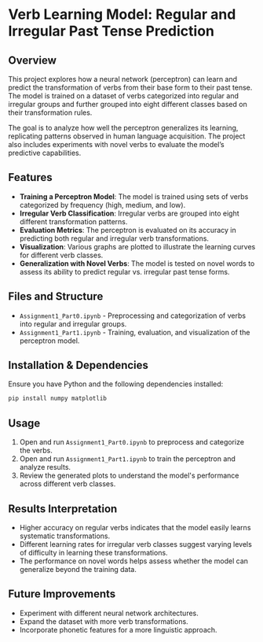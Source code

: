 # Verb Learning Model: Regular and Irregular Past Tense Prediction

## Overview
This project explores how a neural network (perceptron) can learn and predict the transformation of verbs from their base form to their past tense. The model is trained on a dataset of verbs categorized into regular and irregular groups and further grouped into eight different classes based on their transformation rules. 

The goal is to analyze how well the perceptron generalizes its learning, replicating patterns observed in human language acquisition. The project also includes experiments with novel verbs to evaluate the model’s predictive capabilities.

## Features
- **Training a Perceptron Model**: The model is trained using sets of verbs categorized by frequency (high, medium, and low).
- **Irregular Verb Classification**: Irregular verbs are grouped into eight different transformation patterns.
- **Evaluation Metrics**: The perceptron is evaluated on its accuracy in predicting both regular and irregular verb transformations.
- **Visualization**: Various graphs are plotted to illustrate the learning curves for different verb classes.
- **Generalization with Novel Verbs**: The model is tested on novel words to assess its ability to predict regular vs. irregular past tense forms.

## Files and Structure
- `Assignment1_Part0.ipynb` - Preprocessing and categorization of verbs into regular and irregular groups.
- `Assignment1_Part1.ipynb` - Training, evaluation, and visualization of the perceptron model.

## Installation & Dependencies
Ensure you have Python and the following dependencies installed:
```bash
pip install numpy matplotlib
```

## Usage
1. Open and run `Assignment1_Part0.ipynb` to preprocess and categorize the verbs.
2. Open and run `Assignment1_Part1.ipynb` to train the perceptron and analyze results.
3. Review the generated plots to understand the model's performance across different verb classes.

## Results Interpretation
- Higher accuracy on regular verbs indicates that the model easily learns systematic transformations.
- Different learning rates for irregular verb classes suggest varying levels of difficulty in learning these transformations.
- The performance on novel words helps assess whether the model can generalize beyond the training data.

## Future Improvements
- Experiment with different neural network architectures.
- Expand the dataset with more verb transformations.
- Incorporate phonetic features for a more linguistic approach.
